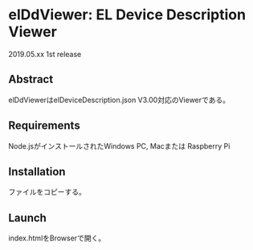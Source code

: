 # elDdViewer: EL Device Description Viewer

2019.05.xx 1st release    

## Abstract
elDdViewerはelDeviceDescription.json V3.00対応のViewerである。  

## Requirements
Node.jsがインストールされたWindows PC, Macまたは Raspberry Pi  

## Installation
ファイルをコピーする。

## Launch
index.htmlをBrowserで開く。

